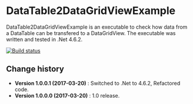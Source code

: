 DataTable2DataGridViewExample
====================================

DataTable2DataGridViewExample is an executable to check how data from a DataTable can be transfered to a DataGridView.
The executable was written and tested in .Net 4.6.2.

[![Build status](https://ci.appveyor.com/api/projects/status/ofu1tw09dl8j7j4g?svg=true)](https://ci.appveyor.com/project/SeppPenner/datatable2datagridviewexample)


Change history
--------------

* **Version 1.0.0.1 (2017-03-20)** : Switched to .Net to 4.6.2, Refactored code.
* **Version 1.0.0.0 (2017-03-20)** : 1.0 release.
